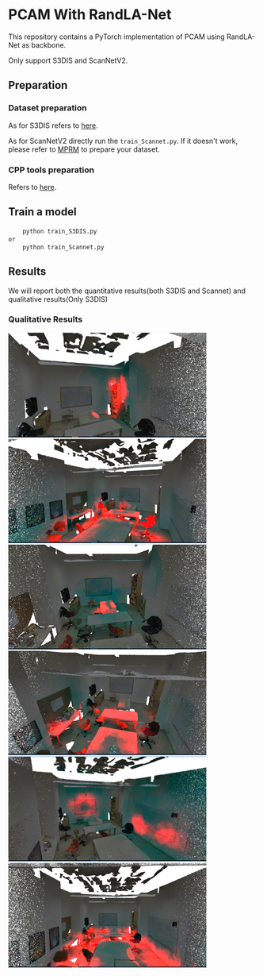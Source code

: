 # PCAM With RandLA-Net

This repository contains a PyTorch implementation of PCAM using RandLA-Net as backbone.

Only support S3DIS and ScanNetV2.

## Preparation

### Dataset  preparation

As for S3DIS refers to [here](https://github.com/mellody11/RandLA-Net-Pytorch-New).

As for ScanNetV2 directly run the `train_Scannet.py`. If it doesn't work, please refer to [MPRM](https://github.com/plusmultiply/mprm) to prepare your dataset.

### CPP tools preparation

Refers to [here](https://github.com/mellody11/RandLA-Net-Pytorch-New).

## Train a model

```
  	python train_S3DIS.py
or
  	python train_Scannet.py
```

## Results

We will report both the quantitative results(both S3DIS and Scannet) and qualitative results(Only S3DIS)

### Qualitative Results
<img src="https://github.com/mellody11/PCAM-With-RandLA-Net/blob/master/pic/1.png" width="400px"><img src="https://github.com/mellody11/PCAM-With-RandLA-Net/blob/master/pic/2.png" width="400px">
<img src="https://github.com/mellody11/PCAM-With-RandLA-Net/blob/master/pic/3.png" width="400px"><img src="https://github.com/mellody11/PCAM-With-RandLA-Net/blob/master/pic/4.png" width="400px">
<img src="https://github.com/mellody11/PCAM-With-RandLA-Net/blob/master/pic/5.png" width="400px"><img src="https://github.com/mellody11/PCAM-With-RandLA-Net/blob/master/pic/6.png" width="400px">

